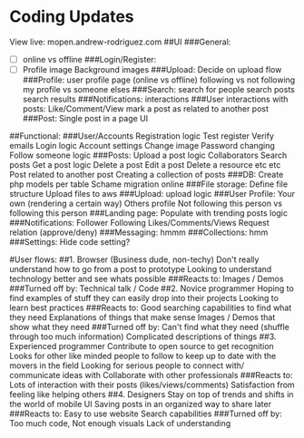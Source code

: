 # Coding Updates
View live: mopen.andrew-rodriguez.com
##UI 
###General: 
  - [ ] online vs offline
###Login/Register:
  - [ ] Profile image
  Background images
###Upload:
  Decide on upload flow
###Profile:
  user profile page (online vs offline)
  following vs not following 
  my profile vs someone elses
###Search:
  search for people
  search posts
  search results
###Notifications:
  interactions
###User interactions with posts:
  Like/Comment/View
  mark a post as related to another post
###Post:
  Single post in a page UI

##Functional:
###User/Accounts
  Registration logic
  Test register
  Verify emails
  Login logic
  Account settings
    Change image
    Password changing
  Follow someone logic
###Posts:
  Upload a post logic
    Collaborators
  Search posts
  Get a post logic
  Delete a post
  Edit a post
    Delete a resource etc etc
  Post related to another post
  Creating a collection of posts
###DB:
  Create php models per table
  Schame migration online
###File storage:
  Define file structure
  Upload files to aws
###Upload:
  upload logic
###User Profile:
  Your own (rendering a certain way)
  Others profile
    Not following this person vs following this person
###Landing page:
  Populate with trending posts logic
###Notifications:
  Follower
  Following
  Likes/Comments/Views
  Request relation (approve/deny)
###Messaging: 
  hmmm
###Collections:
  hmm
###Settings:
  Hide code setting?


#User flows:
##1. Browser (Business dude, non-techy)
  Don't really understand how to go from a post to prototype
  Looking to understand technology better and see whats possible
  ###Reacts to: 
    Images / Demos
  ###Turned off by: 
    Technical talk / Code
##2. Novice programmer
  Hoping to find examples of stuff they can easily drop into their projects
  Looking to learn best practices
  ###Reacts to: 
	Good searching capabilities to find what they need
	Explanations of things that make sense
	Images / Demos that show what they need
  ###Turned off by:
    Can't find what they need (shuffle through too much information)
    Complicated descriptions of things
##3. Experienced programmer
  Contribute to open source to get recognition
  Looks for other like minded people to follow to keep up to date with the movers in the field
  Looking for serious people to connect with/ communicate ideas with
  Collaborate with other professionals
  ###Reacts to:
    Lots of interaction with their posts (likes/views/comments)
    Satisfaction from feeling like helping others
##4. Designers 
  Stay on top of trends and shifts in the world of mobile UI
  Saving posts in an organized way to share later
  ###Reacts to:
    Easy to use website
    Search capabilities
  ###Turned off by:
    Too much code,
    Not enough visuals
    Lack of understanding










